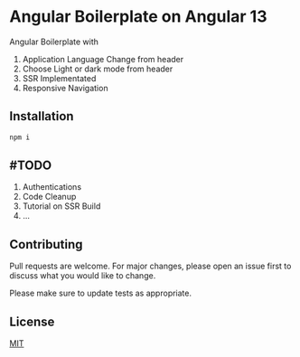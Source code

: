# Angular Boilerplate on Angular 13

Angular Boilerplate with 
1. Application Language Change from header
2. Choose Light or dark mode from header
3. SSR Implementated 
4. Responsive Navigation

## Installation

```bash
npm i
```

## #TODO
1. Authentications
2. Code Cleanup
3. Tutorial on SSR Build
4. ...



## Contributing
Pull requests are welcome. For major changes, please open an issue first to discuss what you would like to change.

Please make sure to update tests as appropriate.

## License
[MIT](https://choosealicense.com/licenses/mit/)
